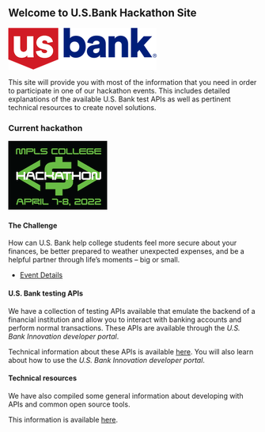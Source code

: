 ## Welcome to U.S.Bank Hackathon Site
![US Bank](./event/img/US_Bank_logo.png)

This site will provide you with most of the information that you need in order to participate in one of our hackathon events. This includes detailed explanations of the available U.S. Bank test APIs as well as pertinent technical resources to create novel solutions.

### Current hackathon
![US Bank](./event/img/MoneyHack.png)
#### The Challenge
How can U.S. Bank help college students feel more secure about your finances, be better prepared to weather unexpected expenses, and be a helpful partner through life’s moments – big or small.
- [Event Details](./event/MCTCSpring2022.md)

#### U.S. Bank testing APIs
We have a collection of testing APIs available that emulate the backend of a financial institution and allow you to interact with banking accounts and perform normal transactions. These APIs are available through the *U.S. Bank Innovation developer portal*.

Technical information about these APIs is available
[here](./APIs/overview.md). You will also learn about how to use the *U.S. Bank Innovation developer portal*.

#### Technical resources
We have also compiled some general information about developing with APIs and common open source tools.

This information is available [here](./resources/info.md).
